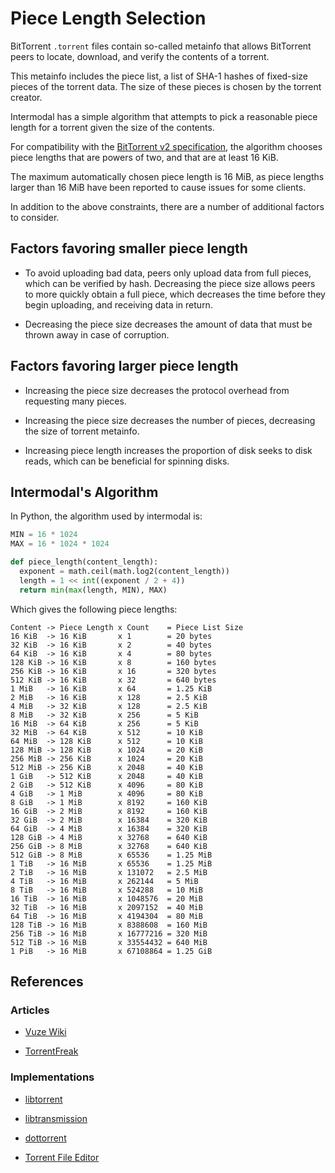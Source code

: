 Piece Length Selection
======================

BitTorrent `.torrent` files contain so-called metainfo that allows BitTorrent
peers to locate, download, and verify the contents of a torrent.

This metainfo includes the piece list, a list of SHA-1 hashes of fixed-size
pieces of the torrent data. The size of these pieces is chosen by the torrent
creator.

Intermodal has a simple algorithm that attempts to pick a reasonable piece
length for a torrent given the size of the contents.

For compatibility with the
[BitTorrent v2 specification](http://bittorrent.org/beps/bep_0052.html), the
algorithm chooses piece lengths that are powers of two, and that are at least
16 KiB.

The maximum automatically chosen piece length is 16 MiB, as piece lengths larger
than 16 MiB have been reported to cause issues for some clients.

In addition to the above constraints, there are a number of additional factors
to consider.


Factors favoring smaller piece length
-------------------------------------

- To avoid uploading bad data, peers only upload data from full pieces, which
  can be verified by hash. Decreasing the piece size allows peers to more
  quickly obtain a full piece, which decreases the time before they begin
  uploading, and receiving data in return.

- Decreasing the piece size decreases the amount of data that must be thrown
  away in case of corruption.


Factors favoring larger piece length
------------------------------------

- Increasing the piece size decreases the protocol overhead from requesting
  many pieces.

- Increasing the piece size decreases the number of pieces, decreasing the
  size of torrent metainfo.

- Increasing piece length increases the proportion of disk seeks to disk
  reads, which can be beneficial for spinning disks.


Intermodal's Algorithm
----------------------

In Python, the algorithm used by intermodal is:

```python
MIN = 16 * 1024
MAX = 16 * 1024 * 1024

def piece_length(content_length):
  exponent = math.ceil(math.log2(content_length))
  length = 1 << int((exponent / 2 + 4))
  return min(max(length, MIN), MAX)
```

Which gives the following piece lengths:

```
Content -> Piece Length x Count    = Piece List Size
16 KiB  -> 16 KiB       x 1        = 20 bytes
32 KiB  -> 16 KiB       x 2        = 40 bytes
64 KiB  -> 16 KiB       x 4        = 80 bytes
128 KiB -> 16 KiB       x 8        = 160 bytes
256 KiB -> 16 KiB       x 16       = 320 bytes
512 KiB -> 16 KiB       x 32       = 640 bytes
1 MiB   -> 16 KiB       x 64       = 1.25 KiB
2 MiB   -> 16 KiB       x 128      = 2.5 KiB
4 MiB   -> 32 KiB       x 128      = 2.5 KiB
8 MiB   -> 32 KiB       x 256      = 5 KiB
16 MiB  -> 64 KiB       x 256      = 5 KiB
32 MiB  -> 64 KiB       x 512      = 10 KiB
64 MiB  -> 128 KiB      x 512      = 10 KiB
128 MiB -> 128 KiB      x 1024     = 20 KiB
256 MiB -> 256 KiB      x 1024     = 20 KiB
512 MiB -> 256 KiB      x 2048     = 40 KiB
1 GiB   -> 512 KiB      x 2048     = 40 KiB
2 GiB   -> 512 KiB      x 4096     = 80 KiB
4 GiB   -> 1 MiB        x 4096     = 80 KiB
8 GiB   -> 1 MiB        x 8192     = 160 KiB
16 GiB  -> 2 MiB        x 8192     = 160 KiB
32 GiB  -> 2 MiB        x 16384    = 320 KiB
64 GiB  -> 4 MiB        x 16384    = 320 KiB
128 GiB -> 4 MiB        x 32768    = 640 KiB
256 GiB -> 8 MiB        x 32768    = 640 KiB
512 GiB -> 8 MiB        x 65536    = 1.25 MiB
1 TiB   -> 16 MiB       x 65536    = 1.25 MiB
2 TiB   -> 16 MiB       x 131072   = 2.5 MiB
4 TiB   -> 16 MiB       x 262144   = 5 MiB
8 TiB   -> 16 MiB       x 524288   = 10 MiB
16 TiB  -> 16 MiB       x 1048576  = 20 MiB
32 TiB  -> 16 MiB       x 2097152  = 40 MiB
64 TiB  -> 16 MiB       x 4194304  = 80 MiB
128 TiB -> 16 MiB       x 8388608  = 160 MiB
256 TiB -> 16 MiB       x 16777216 = 320 MiB
512 TiB -> 16 MiB       x 33554432 = 640 MiB
1 PiB   -> 16 MiB       x 67108864 = 1.25 GiB
```


References
----------

### Articles

- [Vuze Wiki](https://wiki.vuze.com/w/Torrent_Piece_Size)

- [TorrentFreak](https://torrentfreak.com/how-to-make-the-best-torrents-081121/)

### Implementations

- [libtorrent](https://github.com/arvidn/libtorrent/blob/a3440e54bb7f65ac6100c3d993c53f887025d660/src/create_torrent.cpp#L367)

- [libtransmission](https://github.com/transmission/transmission/blob/a482100f0cbae8050fd7e954af2cb1311205916e/libtransmission/makemeta.c#L89)

- [dottorrent](https://github.com/kz26/dottorrent/blob/fea5714efe0cde2a55eabfb387295781a78d84bb/dottorrent/__init__.py#L154)

- [Torrent File Editor](https://github.com/torrent-file-editor/torrent-file-editor/blob/811e401b38f26b6d94c4808c54ae2dcc7bbc27dd/mainwindow.cpp#L1210)

